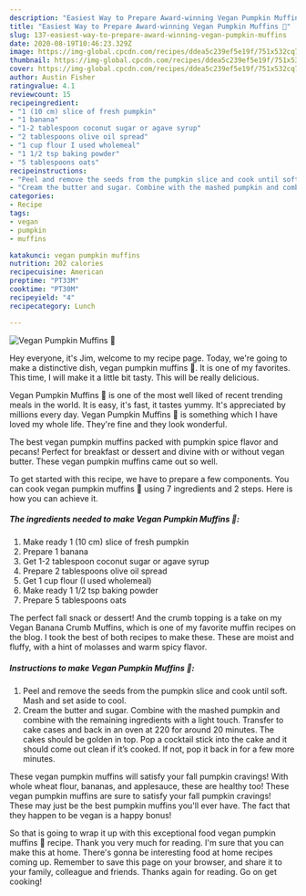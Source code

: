 ```yaml
---
description: "Easiest Way to Prepare Award-winning Vegan Pumpkin Muffins 🌱"
title: "Easiest Way to Prepare Award-winning Vegan Pumpkin Muffins 🌱"
slug: 137-easiest-way-to-prepare-award-winning-vegan-pumpkin-muffins
date: 2020-08-19T10:46:23.329Z
image: https://img-global.cpcdn.com/recipes/ddea5c239ef5e19f/751x532cq70/vegan-pumpkin-muffins-🌱-recipe-main-photo.jpg
thumbnail: https://img-global.cpcdn.com/recipes/ddea5c239ef5e19f/751x532cq70/vegan-pumpkin-muffins-🌱-recipe-main-photo.jpg
cover: https://img-global.cpcdn.com/recipes/ddea5c239ef5e19f/751x532cq70/vegan-pumpkin-muffins-🌱-recipe-main-photo.jpg
author: Austin Fisher
ratingvalue: 4.1
reviewcount: 15
recipeingredient:
- "1 (10 cm) slice of fresh pumpkin"
- "1 banana"
- "1-2 tablespoon coconut sugar or agave syrup"
- "2 tablespoons olive oil spread"
- "1 cup flour I used wholemeal"
- "1 1/2 tsp baking powder"
- "5 tablespoons oats"
recipeinstructions:
- "Peel and remove the seeds from the pumpkin slice and cook until soft. Mash and set aside to cool."
- "Cream the butter and sugar. Combine with the mashed pumpkin and combine with the remaining ingredients with a light touch. Transfer to cake cases and back in an oven at 220 for around 20 minutes. The cakes should be golden in top. Pop a cocktail stick into the cake and it should come out clean if it’s cooked. If not, pop it back in for a few more minutes."
categories:
- Recipe
tags:
- vegan
- pumpkin
- muffins

katakunci: vegan pumpkin muffins 
nutrition: 202 calories
recipecuisine: American
preptime: "PT33M"
cooktime: "PT30M"
recipeyield: "4"
recipecategory: Lunch

---
```



![Vegan Pumpkin Muffins 🌱](https://img-global.cpcdn.com/recipes/ddea5c239ef5e19f/751x532cq70/vegan-pumpkin-muffins-🌱-recipe-main-photo.jpg)

Hey everyone, it's Jim, welcome to my recipe page. Today, we're going to make a distinctive dish, vegan pumpkin muffins 🌱. It is one of my favorites. This time, I will make it a little bit tasty. This will be really delicious.

Vegan Pumpkin Muffins 🌱 is one of the most well liked of recent trending meals in the world. It is easy, it's fast, it tastes yummy. It's appreciated by millions every day. Vegan Pumpkin Muffins 🌱 is something which I have loved my whole life. They're fine and they look wonderful.

The best vegan pumpkin muffins packed with pumpkin spice flavor and pecans! Perfect for breakfast or dessert and divine with or without vegan butter. These vegan pumpkin muffins came out so well.


To get started with this recipe, we have to prepare a few components. You can cook vegan pumpkin muffins 🌱 using 7 ingredients and 2 steps. Here is how you can achieve it.

<!--inarticleads1-->

##### The ingredients needed to make Vegan Pumpkin Muffins 🌱:

1. Make ready 1 (10 cm) slice of fresh pumpkin
1. Prepare 1 banana
1. Get 1-2 tablespoon coconut sugar or agave syrup
1. Prepare 2 tablespoons olive oil spread
1. Get 1 cup flour (I used wholemeal)
1. Make ready 1 1/2 tsp baking powder
1. Prepare 5 tablespoons oats


The perfect fall snack or dessert! And the crumb topping is a take on my Vegan Banana Crumb Muffins, which is one of my favorite muffin recipes on the blog. I took the best of both recipes to make these. These are moist and fluffy, with a hint of molasses and warm spicy flavor. 

<!--inarticleads2-->

##### Instructions to make Vegan Pumpkin Muffins 🌱:

1. Peel and remove the seeds from the pumpkin slice and cook until soft. Mash and set aside to cool.
1. Cream the butter and sugar. Combine with the mashed pumpkin and combine with the remaining ingredients with a light touch. Transfer to cake cases and back in an oven at 220 for around 20 minutes. The cakes should be golden in top. Pop a cocktail stick into the cake and it should come out clean if it’s cooked. If not, pop it back in for a few more minutes.


These vegan pumpkin muffins will satisfy your fall pumpkin cravings! With whole wheat flour, bananas, and applesauce, these are healthy too! These vegan pumpkin muffins are sure to satisfy your fall pumpkin cravings! These may just be the best pumpkin muffins you&#39;ll ever have. The fact that they happen to be vegan is a happy bonus! 

So that is going to wrap it up with this exceptional food vegan pumpkin muffins 🌱 recipe. Thank you very much for reading. I'm sure that you can make this at home. There's gonna be interesting food at home recipes coming up. Remember to save this page on your browser, and share it to your family, colleague and friends. Thanks again for reading. Go on get cooking!
